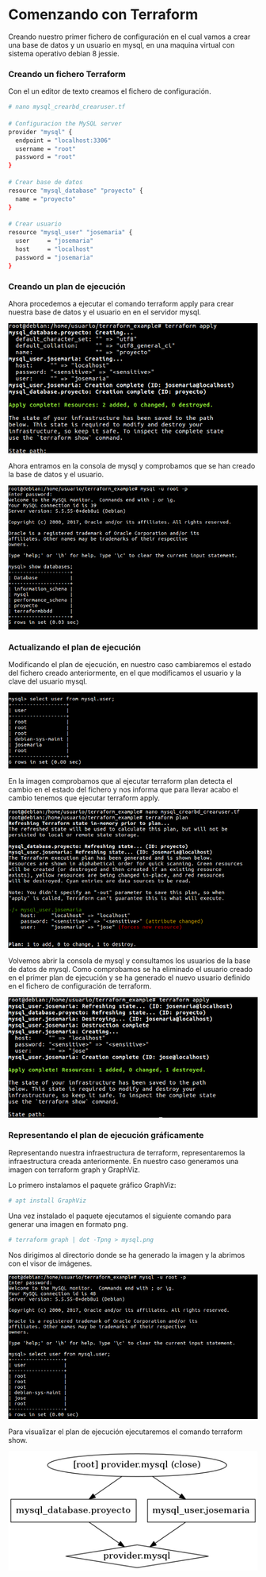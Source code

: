 # Comenzando con Terraform
Creando nuestro primer fichero de configuración en el cual vamos a crear una base de datos y un usuario en mysql, en una maquina virtual con sistema operativo debian 8 jessie.

### Creando un fichero Terraform
Con el un editor de texto creamos el fichero de configuración.
~~~ bash
# nano mysql_crearbd_crearuser.tf

# Configuracion the MySQL server
provider "mysql" {
  endpoint = "localhost:3306"
  username = "root"
  password = "root"
}

# Crear base de datos
resource "mysql_database" "proyecto" {
  name = "proyecto"
}

# Crear usuario
resource "mysql_user" "josemaria" {
  user     = "josemaria"
  host     = "localhost"
  password = "josemaria"
}
~~~

### Creando un plan de ejecución
Ahora procedemos a ejecutar el comando terraform apply para crear nuestra base de datos y el usuario en en el servidor mysql.

![](imagenes/1.png)

Ahora entramos en la consola de mysql y comprobamos que se han creado la base de datos y el usuario.

![](imagenes/2.png)

### Actualizando el plan de ejecución
Modificando el plan de ejecución, en nuestro caso cambiaremos el estado del fichero creado anteriormente, en el que modificamos el usuario y la clave del usuario mysql.

![](imagenes/3.png)

En la imagen comprobamos que al ejecutar terraform plan detecta el cambio en el estado del fichero y nos informa que para llevar acabo el cambio tenemos que ejecutar terraform apply.

![](imagenes/4.png)

Volvemos abrir la consola de mysql y consultamos los usuarios de la base de datos de mysql. Como comprobamos se ha eliminado el usuario creado en el primer plan de ejecución y se ha generado el nuevo usuario definido en el fichero de configuración de terraform.

![](imagenes/5.png)

### Representando el plan de ejecución gráficamente
Representando nuestra infraestructura de terraform, representaremos la infraestructura creada anteriormente. En nuestro caso generamos una imagen con terraform graph y GraphViz.

Lo primero instalamos el paquete gráfico GraphViz:

~~~ bash
# apt install GraphViz
~~~

Una vez instalado el paquete ejecutamos el siguiente comando para generar una imagen en formato png.

~~~ bash
# terraform graph | dot -Tpng > mysql.png 
~~~

Nos dirigimos al directorio donde se ha generado la imagen y la abrimos con el visor de imágenes.

![](imagenes/6.png)

Para visualizar el plan de ejecución ejecutaremos el comando terraform show.

![](imagenes/7.png)

